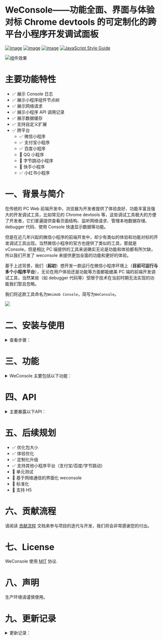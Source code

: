 # WeConsole——功能全面、界面与体验对标 Chrome devtools 的可定制化的跨平台小程序开发调试面板

[![image](https://img.shields.io/npm/l/weconsole.svg)](https://www.npmjs.com/package/weconsole)
[![image](https://img.shields.io/npm/v/weconsole.svg)](https://www.npmjs.com/package/weconsole)
[![image](https://img.shields.io/npm/dt/weconsole.svg)](https://www.npmjs.com/package/weconsole)
[![JavaScript Style Guide](https://img.shields.io/badge/code_style-standard-brightgreen.svg)](https://standardjs.com)

![组件效果](./docs/img/ad.png)

# 主要功能特性

-   ✅ 展示 Console 日志
-   ✅ 展示小程序组件节点树
-   ✅ 展示网络请求
-   ✅ 展示小程序 API 调用记录
-   ✅ 展示数据缓存
-   ✅ 支持自定义扩展
-   ✅ 跨平台
    -   ✅ 微信小程序
    -   ✅ 支付宝小程序
    -   ✅ 百度小程序
    -   🚫 QQ 小程序
    -   🚫 字节跳动小程序
    -   🚫 快手小程序
    -   ✅ 小红书小程序

# 一、背景与简介

在传统的 PC Web 前端开发中，浏览器为开发者提供了体验良好、功能丰富且强大的开发调试工具，比如常见的 Chrome devtools 等，这些调试工具极大的方便了开发者，它们普遍提供查看页面结构、监听网络请求、管理本地数据存储、debugger 代码、使用 Console 快速显示数据等功能。

但是在近几年兴起的微信小程序的前端开发中，却少有类似的体验和功能对标的开发调试工具出现。当然微信小程序的官方也提供了类似的工具，那就是 vConsole，但是相比 PC 端提供的工具来说确实无论是功能和体验都有所欠缺，所以我们开发了 weconsole 来提供更加全面的功能和更好的体验。

基于上述背景，我们（**起初**）想开发一款运行在微信小程序环境上（**目前可运行与多个小程序平台**），无论在用户体验还是功能等方面都能媲美 PC 端的前端开发调试工具，当然某些（如 debugger 代码等）受限于技术在当前时期无法实现的功能我们暂且忽略。

我们将这款工具命名为`Weimob Console`，简写为`WeConsole`。

<img src='./docs/img/wcapi.gif' width="400"></img>

# 二、安装与使用

<details>
<summary>查看步骤：</summary>

## 1、通过 npm 安装

```bash
npm i weconsole -S
```

## 2、普通方式安装

> 此方式会将`WeConsole`依赖的所有 npm 代码包都自动引入，无需再通过开发者工具进行 npm 编译。

可将 npm 包下载到本地，然后：

-   `微信小程序`：请将`dist/full`目录中的文件拷贝至项目目录中；
-   `支付宝小程序`：请将`dist/alipay/full`目录中的文件拷贝至项目目录中；
-   `小红书小程序`：请将`dist/xhs/full`目录中的文件拷贝至项目目录中；
-   `百度小程序`：请将`dist/swan/full`目录中的文件拷贝至项目目录中；

## 3、引用

WeConsole 分为`核心`和`组件`两部分，使用时需要全部引用后方可使用：

-   `核心`负责重写系统变量或方法，以达到全局监控的目的；
-   `组件`负责将监控的数据显示出来。

### 3.1 在`app.js`文件中引用`核心`：

-   `微信小程序`引用方式：

```javascript
// NPM方式引用
import 'weconsole/main/init';

// 普通方式引用
import '{复制后的【dist/full】的路径}/main/init';
```

-   `支付宝小程序`引用方式：

```javascript
// NPM方式引用
import 'weconsole/dist/alipay/npm/main/init';

// 普通方式引用
import '{复制后的【dist/alipay/full】的路径}/main/init';
```

-   `小红书小程序`引用方式：

```javascript
// NPM方式引用
import 'weconsole/dist/xhs/npm/main/init';

// 普通方式引用
import '{复制后的【dist/xhs/full】的路径}/main/init';
```

-   `百度小程序`引用方式：

```javascript
// NPM方式引用
import 'weconsole/dist/swan/npm/main/init';

// 普通方式引用
import '{复制后的【dist/swan/full】的路径}/main/init';
```

引入`main/init`后，就是默认将 App、Page、Component、Api、Console 全部重写监控！如果想按需重写，可以使用如下方式进行：

```javascript
import { replace, restore, showWeConsole, hideWeConsole } from '{NPM或复制后的【dist/full】的路径}/main/index';

// scope可选值：App/Page/Component/Console/Api
// 按需替换系统变量或函数以达到监控
replace(scope);

// 可还原
restore(scope);

// 通过show/hide方法控制显示入口图标
showWeConsole();
```

> 如果没有显式调用过`showWeConsole/hideWeConsole`方法，组件第一次初始化时，会根据根据小程序当前状态综合判断入口图标的显示性，这些规则包括：

-   当`调试模式开启`时，显示
-   当处于`开发者工具环境`时，显示
-   当处于`预览版`时，显示
-   当处于`体验版`时，显示
-   当处于`正式版`时，**不显示**

### 3.2 在需要的地方引用`组件`：

-   `微信小程序`引用方式：

```javascript
// NPM方式引用
"usingComponents": {
    "weconsole": "weconsole/subpackage/components/main/index"
}

// 普通方式引用
"usingComponents": {
    "weconsole": "{复制后的【dist/full】的路径}/subpackage/components/main/index"
}
```

-   `支付宝小程序`引用方式：

```javascript
// NPM方式引用
"usingComponents": {
    "weconsole": "weconsole/dist/alipay/npm/subpackage/components/main/index"
}

// 普通方式引用
"usingComponents": {
    "weconsole": "{复制后的【dist/alipay/full】的路径}/subpackage/components/main/index"
}
```

-   `小红书小程序`引用方式：

```javascript
// NPM方式引用
"usingComponents": {
    "weconsole": "weconsole/dist/xhs/npm/subpackage/components/main/index"
}

// 普通方式引用
"usingComponents": {
    "weconsole": "{复制后的【dist/xhs/full】的路径}/subpackage/components/main/index"
}
```

-   `百度小程序`引用方式：

```javascript
// NPM方式引用
"usingComponents": {
    "weconsole": "weconsole/dist/swan/npm/subpackage/components/main/index"
}

// 普通方式引用
"usingComponents": {
    "weconsole": "{复制后的【dist/swan/full】的路径}/subpackage/components/main/index"
}
```

然后在小程序视图层的`xml`文件中使用`<weconsole>`标签进行初始化：

> 可以使用 weconsole 提供的命令行工具一键批量插入标签，参考 **【5、一键注入】**

```xml
<!-- page/component.wxml -->
<weconsole />
```

`<weconsole>`标签支持传入以下属性：

```javascript
properties: {
    // 组件全屏化后，距离窗口顶部距离
    fullTop: String,
    // 刘海屏机型（如iphone12等）下组件全屏化后，距离窗口顶部距离
    adapFullTop: String,
    // v1.1.0 支持，代表weconsole组件的z-index值
    zIndex: Number,
    // v1.1.0 支持，自定义weconsole图标，传递图片URL
    icon: String,
    // v1.1.0 支持，支持自定义图标样式，传true时同时设置slot="hand"的插槽内容，可定制
    customHand: Boolean
}
```

## 4、建议

如果不想将 weconsole 放置在主包中，建议将组件放在分包内使用，利用小程序的 [分包异步化](https://developers.weixin.qq.com/miniprogram/dev/framework/subpackages/async.html) 的特性，减少主包大小；

-   微信小程序：
    -   主包文件：`dist/{full|npm}/main/*`
    -   分包文件：`dist/{full|npm}/subpackage/*`
-   支付宝小程序：
    -   主包文件：`dist/alipay/{full|npm}/main/*`
    -   分包文件：`dist/alipay/{full|npm}/subpackage/*`
-   小红书小程序：
    -   主包文件：`dist/xhs/{full|npm}/main/*`
    -   分包文件：`dist/xhs/{full|npm}/subpackage/*`
-   百度小程序：
    -   主包文件：`dist/swan/{full|npm}/main/*`
    -   分包文件：`dist/swan/{full|npm}/subpackage/*`

## 5、一键注入

如果你不想一个个页面的插入`<weconsole>`标签，或者就想小程序中的所有页面全部插入，那你可以使用 weconsole 提供的命令行工具来完成：

```bash
# 安装weconsole后，可使用`weconsole inject`命令进行一键注入

npx weconsole inject ./my-mp-xxx copy replace
```

`weconsole`命令可接受的参数及可选值含义如下：

```ts
interface InjectConfig {
    /** 要注入的小程序项目目录 */
    projectDir: string;
    /** 如果项目已经被注入过了，是否本次注入要进行替换？ */
    replace?: boolean;
    /** 本次注入强行显示weconsole入口图标 */
    forceShow?: boolean;
    /** 注入方式：
     * npm: 以引用npm包的方式注入，但注入后需要开发者工具主动编译才可使用，好处是如果有重复的依赖可以减少代码体积；
     * full: 以全依赖引用的方式注入，无需开发者工具主动编译就可使用，缺点是可能存在依赖包被重复打包代码的问题；
     */
    mode?: 'npm' | 'full';
    /** 注入的小程序项目属于哪个平台？不传时，自动根据目录中的文件特征判断 */
    platform?: 'wx' | 'alipay' | 'xhs' | 'swan';
    /** 注入weconsole标签时传入的fullTop属性值 */
    fullTop?: string;
    /** 注入weconsole标签时传入的adapFullTop属性值 */
    adapFullTop?: string;
    /** 注入weconsole标签时传入的zIndex属性值 */
    zIndex?: number;
    /** 是否在注入时将weconsole的所有JS及组件文件复制到项目根目录？ */
    copy?: boolean;
}
```

</details>

# 三、功能

<details>
<summary>WeConsole 主要包括以下功能：</summary>

## 1、Console

-   界面如图 1
-   实时显示`console.log/info/warn/error`记录；
-   `Filter`框输入关键字已进行记录筛选；
-   使用分类标签`All, Mark, Log, Errors, Warnings...`等进行记录分类显示，分类列表中`All, Mark, Log, Errors, Warnings`为固定项，其他可由配置项`consoleCategoryGetter`产生
-   点击`🚫`按钮清空记录（不会清除`留存`的记录）
-   `长按`记录可弹出操作项（如图 2）：
    -   `复制`：将记录数据执行复制操作，具体形式可使用配置项`copyPolicy`指定，未指定时，将使用`JSON.stringify`序列化数据，将其复制到剪切板
    -   `取消置顶/置顶显示`：将记录取消置顶/置顶显示，最多可置顶三条（置顶无非是想快速找到重要的数据，当重要的数据过多时，就不宜用置顶了，可以使用`标记`功能，然后在使用筛选栏中的`Mark`分类进行筛选显示）
    -   `取消留存/留存`：留存是指将记录保留下来，使其不受清除，即点击`🚫`按钮不被清除
    -   `取消全部留存`：取消所有留存的记录
    -   `取消标记/标记`：标记就是将数据添加一个`Mark`的分类，可以通过筛选栏快速分类显示
    -   `取消全部标记`：取消所有标记的记录

<!-- ![Console选项卡界面](./docs/img/console.jpg) -->

<img src='./docs/img/console.jpg' width="400"></img>

图 1

<!-- ![Console条目长按操作可选项](./docs/img/console-actions.jpg) -->

<img src='./docs/img/console-actions.jpg' width="400"></img>

图 2

## 2、Api

-   界面如图 3
-   实时显示`wx`对象下的相关 api 执行记录
-   `Filter`框输入关键字已进行记录筛选
-   使用分类标签`All, Mark, Cloud, xhr...`等进行记录分类显示，分类列表由配置项`apiCategoryList`与`apiCategoryGetter`产生
-   点击`🚫`按钮清空记录（不会清除`留存`的记录）
-   `长按`记录可弹出操作项（如图 4）：
    -   `复制`：将记录数据执行复制操作，具体形式可使用配置项`copyPolicy`置顶，未指定时，将使用系统默认方式序列化数据（具体看实际效果），将其复制到剪切板
    -   其他操作项含义与`Console`功能类似
-   点击条目可展示详情，如图 5

<!-- ![Api选项卡界面](./docs/img/api.jpg) -->

<img src='./docs/img/api.jpg' width="400"></img>

图 3

<!-- ![Api条目长按操作可选项](./docs/img/api-actions.jpg) -->

<img src='./docs/img/api-actions.jpg' width="400"></img>

图 4

<!-- ![Api条目详情](./docs/img/api-detail.jpg) -->

<img src='./docs/img/api-detail.jpg' width="400"></img>

图 5

## 3、Component

-   界面如图 6
-   树结构显示组件实例列表
    -   根是`App`
    -   二级固定为`getCurrentPages`返回的页面实例
    -   三级及更深通过`this.selectOwnerComponent()`进行父实例定位，进而确定层级
-   点击节点名称（带有下划虚线），可显示组件实例详情，以 JSON 树的方式查看组件的所有数据，如图 7

<!-- ![Component选项卡界面](./docs/img/component.jpg) -->

<img src='./docs/img/component.jpg' width="400"></img>

图 6

<!-- ![Component实例详情](./docs/img/component-detail.jpg) -->

<img src='./docs/img/component-detail.jpg' width="400"></img>

图 7

## 4、Storage

-   界面如图 8
-   显示 Storage 记录
-   `Filter`框输入关键字已进行记录筛选
-   点击`🚫`按钮清空记录（不会清除`留存`的记录）
-   `长按`操作项含义与`Console`功能类似
-   点击条目后，再点击`❌`按钮可将其删除
-   点击`Filter`框左侧的`刷新`按钮可刷新全部数据
-   点击条目显示详情，如图 9

<!-- ![Storage选项卡界面](./docs/img/storage.jpg) -->

<img src='./docs/img/storage.jpg' width="400"></img>

图 8

<!-- ![Storage详情](./docs/img/storage-detail.jpg) -->

<img src='./docs/img/storage-detail.jpg' width="400"></img>

图 9

## 5、其他

-   界面如图 10
-   默认显示 系统信息
-   可通过`customActions`配置项进行界面功能快速定制，也可通过`addCustomAction/removeCustomAction`添加/删除定制项目
-   几个简单的定制案例如下，效果如图 11：

```javascript
import { setUIRunConfig } from 'xxx/weconsole/main/index.js';

setUIRunConfig({
    customActions: [
        {
            id: 'test1',
            title: '显示文本',
            autoCase: 'show',
            cases: [
                {
                    id: 'show',
                    button: '查看',
                    showMode: WcCustomActionShowMode.text,
                    handler(): string {
                        return '测试文本';
                    }
                },
                {
                    id: 'show2',
                    button: '查看2',
                    showMode: WcCustomActionShowMode.text,
                    handler(): string {
                        return '测试文本2';
                    }
                }
            ]
        },
        {
            id: 'test2',
            title: '显示JSON',
            autoCase: 'show',
            cases: [
                {
                    id: 'show',
                    button: '查看',
                    showMode: WcCustomActionShowMode.json,
                    handler() {
                        return wx;
                    }
                }
            ]
        },
        {
            id: 'test3',
            title: '显示表格',
            autoCase: 'show',
            cases: [
                {
                    id: 'show',
                    button: '查看',
                    showMode: WcCustomActionShowMode.grid,
                    handler(): WcCustomActionGrid {
                        return {
                            cols: [
                                {
                                    title: 'Id',
                                    field: 'id',
                                    width: 30
                                },
                                {
                                    title: 'Name',
                                    field: 'name',
                                    width: 70
                                }
                            ],
                            data: [
                                {
                                    id: 1,
                                    name: 'Tom'
                                },
                                {
                                    id: 2,
                                    name: 'Alice'
                                }
                            ]
                        };
                    }
                }
            ]
        }
    ]
});
```

<!-- ![Other选项卡界面](./docs/img/other.jpg) -->

<img src='./docs/img/other.jpg' width="400"></img>

图 10

<!-- ![Other 定制化案例](./docs/img/other-demos.jpg) -->

<img src='./docs/img/other-demos.jpg' width="400"></img>

图 10

</details>

# 四、API

<details>
<summary>主要暴露以下API：</summary>

## 通过以下方式使用 API

```javascript
import { showWeConsole, ... } from 'weconsole';
showWeConsole();
```

## replace(scope:'App'|'Page'|'Component'|'Api'|'Console')

替换系统变量或函数以达到监控，底层控制全局仅替换一次

## restore(scope:'App'|'Page'|'Component'|'Api'|'Console')

还原被替换的系统变量或函数，还原后界面将不在显示相关数据

## showWeConsole()

显示`WeConsole`入口图标

## hideWeConsole()

隐藏`WeConsole`入口图标

## setUIConfig(config: Partial&lt;MpUIConfig&gt;)

设置`WeConsole`组件内的相关配置，可接受的配置项及含义如下：

```typescript
interface MpUIConfig {
    /** 监控小程序API数据后，使用该选项进行该数据的分类值计算，计算后的结果显示在界面上 */
    apiCategoryGetter?: MpProductCategoryMap | MpProductCategoryGetter;
    /** 监控Console数据后，使用该选项进行该数据的分类值计算，计算后的结果显示在界面上 */
    consoleCategoryGetter?: MpProductCategoryMap | MpProductCategoryGetter;
    /** Other内置信息中获取当前页面实例时执行的方法 */
    currentPageGetter?: () => MpView;
    /** API选项卡下显示的数据分类列表，all、mark、other 分类固定存在 */
    apiCategoryList?: Array<string | MpNameValue<string>>;
    /** 复制策略，传入复制数据，可通过数据的type字段判断数据哪种类型，比如api/console */
    copyPolicy?: MpProductCopyPolicy;
    /** 定制化列表 */
    customActions?: WcCustomAction[];
    /** 默认的api分类值 */
    apiDefaultCategoryValue?: string;
    /** 默认的console分类值 */
    consoleDefaultCategoryValue?: string;
    /** 不监控这些API，也就是说这些API调用后不会在【API】选项卡中显示 */
    ignoreHookApiNames?: string[];
    /** 只监控这些API，也就是除了这些API以外的其他调用都不会在【API】选项卡中显示 */
    onlyHookApiNames?: string[];
    /** 全局对象，如果你的小程序存在沙盒环境，请务必传递一个可供全局存储数据的单例对象 */
    globalObject?: any;
}

// 配置项的详细types请参考源码目录：src/types
```

## addCustomAction(action: WcCustomAction)

添加一个定制化项目；当你添加的项目中需要显示你自己的组件时：

-   请将 case 的`showMode`值设置为`component`
-   在`app.json`中注册名称为`weconsole-customer`的组件
-   定制化项目的 case 被执行时，会将执行结果传递给`weconsole-customer`的`data`属性
-   开发者根据`data`属性中的数据自行判断内部显示逻辑

## removeCustomAction(actionId: string)

根据 ID 删除一个定制化项目

## getWcControlMpViewInstances():any[]

获取小程序内 weconsole 已经监控到的所有的 App/Page/Component 实例

## log(type = "log", ...args)

因为 console 被重写，当你想使用最原始的 console 方法时，可以通过该方式，type 就是 console 的方法名

## on/once/off/emit

提供一个事件总线功能，全局事件及相关函数定义如下：

```typescript
const enum WeConsoleEvents {
    /**UIConfig对象发生变化时 */
    WcUIConfigChange = 'WcUIConfigChange',
    /**入口图标显示性发生变化时 */
    WcVisableChange = 'WcVisableChange',
    /**CanvasContext准备好时，CanvasContext用于JSON树组件的界面文字宽度计算 */
    WcCanvasContextReady = 'WcCanvasContextReady',
    /**CanvasContext销毁时 */
    WcCanvasContextDestory = 'WcCanvasContextDestory',
    /**主组件的宽高发生变化时 */
    WcMainComponentSizeChange = 'WcMainComponentSizeChange'
}

interface IEventEmitter<T = any> {
    on(type: string, handler: EventHandler<T>);
    once(type: string, handler: EventHandler<T>);
    off(type: string, handler?: EventHandler<T>);
    emit(type: string, data?: T);
}
```

</details>

# 五、后续规划

-   ✅ 优化包大小
-   ✅ 体验优化
-   ✅ 定制化升级
-   ✅ 支持其他小程序平台（支付宝/百度/字节跳动）
-   🚫 单元测试
-   🚫 基于网络通信的界面化 weconsole
-   🚫 标准化
-   🚫 支持 H5

# 六、贡献流程

请阅读 [贡献流程](./CONTRIBUTING.md) 文档来参与项目的迭代与开发，我们将会非常感谢您的付出。

# 七、License

WeConsole 使用 [MIT](./LICENSE) 协议.

# 八、声明

生产环境请谨慎使用。

# 九、更新记录

<details>
<summary>更新记录：</summary>

-   v1.6.0

    -   功能升级
        -   支持`百度`小程序
        -   优化`Component`面板
            -   组件树不在使用 group 方式进行分组显示
            -   点击样式优化
            -   整体组件数子节点查询优化
        -   一键注入
            -   支持注入`百度`小程序
    -   修复 BUG

        -   修复支付宝组件注册时没写 created 等生命周期函数时，在组件树中看不到的问题
        -   修复支付宝组件树子节点判断问题
        -   修复 wcconsole_xy storage 拿到空值时 icon 看不到的问题
        -   修复 createSelectorQuery 调用导致 Api 面板虚拟列表方法调用死循环的问题

    -   其他
        -   添加`百度`小程序示例代码

-   v1.5.0

    -   功能升级
        -   支持`小红书`小程序
        -   优化`Console`面板
            -   函数类型数据样式优化
            -   非 object 类型数据直接展示，不使用`json-viewer`组件
        -   一键注入
            -   支持注入`小红书`小程序
    -   其他
        -   添加`小红书`小程序示例代码

-   v1.4.1

    -   功能升级
        -   支持跨平台：目前已支持`微信`、`支付宝`，后续还将支持百度、小红书、QQ 等小程序平台
        -   优化虚拟列表
        -   优化`Console`面板
            -   优化样式
        -   优化`Api`面板
            -   切换分类时重置详细页
            -   优化样式
        -   优化`Component`面板
            -   显示`<App>`环境版本和版本号
            -   调整字号
        -   提供`cli`工具方便向小程序项目一键注入 weconsole 代码
            -   支持注入`微信`小程序
            -   支持注入`支付宝`小程序
    -   修复 BUG
        -   修复`Api`面板切换详情时 json 数据未变的问题
        -   修复`Console`面板复制对象存在循环引用情况下无法复制并报错的问题
    -   重构代码
        -   自定义`CustomAction`组件对接`table`组件
        -   抽象跨平台代码到独立 npm 包
    -   其他
        -   添加`支付宝`小程序示例代码

-   v1.3.0

    -   功能升级
        -   更换虚拟列表底层实现
        -   优化部分`api`列表项标题文案
        -   优化自定义`action`展示
    -   修复 BUG
        -   修复虚拟列表滚动白屏问题
        -   修复`storage`复制失败问题
        -   修复复制`console`等数据存在循环引用时报错的问题
    -   重构代码
        -   删除`data-grid`组件改用底层使用虚拟列表的`table`组件
        -   删除无用 mixin
    -   编译优化
        -   优化主包分包代码分块
    -   其他
        -   添加小程序示例代码，目录：`examples`

-   v1.2.0

    -   重构代码
        -   使用`class`方式定义组件
    -   编译优化
        -   初步划分主包和分包目录
        -   JS 产物文件合并

-   v1.1.3
    -   升级依赖包
    -   优化性能
        -   组件/页面实例销毁后也从 weconsole 缓存中删除
        -   点击`console/api`的清除按钮后，也将缓存中的数据删除
        -   优化数据存储方式
        -   组件`setData`使用延迟更新方式
    -   修复 BUG
        -   `data-grid`组件列宽度计算错误问题
        -   `自定义action`不显示按钮文案的问题
    -   添加功能
        -   `自定义 data-grid action`支持长按复制单元格内容
        -   `data-grid`组件支持多行文本

</details>
